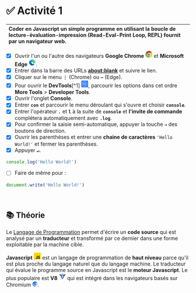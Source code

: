 # ✅ **Activité 1**

|Coder en Javascript un simple programme en utilisant la boucle de lecture-évaluation-impression (Read-Eval-Print Loop, REPL) fournit par un navigateur web.|
|:---|
- [x] Ouvrir l'un ou l'autre des navigateurs **Google Chrome** ![](./rsc/google-chrome-small.png) et **Microsoft Edge** ![](./rsc/microsoft-edge-small.png).
- [x] Entrer dans la barre des URLs [**about:blank**](https://sangafabrice.github.io/redirect.html) et suivre le lien.
- [x] Cliquer sur le menu **`⋮`** (Chrome) ou **`⋯`** (Edge).
- [x] Pour ouvrir le **DevTools**[^1] ![](./rsc/google-chrome-devtools-small.png), parcourir les options dans cet ordre **More Tools** > **Developer Tools**.
- [x] Ouvrir l'onglet **Console**.
- [x] Entrer **`con`** et parcourir le menu déroulant qui s'ouvre et choisir **`console`**.
- [x] Entrer l'opérateur **`.`** et **`l`** à la suite de **`console`** et **l'invite de commande** complétera automatiquement avec **`.log`**.
- [x] Pour confirmer la saisie semi-automatique, appuyer la touche **`→`** des boutons de direction.
- [x] Ouvrir les parenthèses et entrer une **chaine de caractères** `'Hello World!'` et fermer les parenthèses.
- [x] Appuyer **`↵`**.
```js
console.log('Hello World!')
```
- [ ] Faire de même pour :
```js
document.write('Hello World!')
```
<br>

## 📚 Théorie

Le [Langage de Programmation](http://deptinfo.cnam.fr/Enseignement/CycleA/AMSI/cours_systemes/04_traduction/traduc.htm) permet d'écrire un **code source** qui est analysé par un **traducteur** et transformé par ce dernier dans une forme exploitable par la machine cible.

**Javascript** ![](./rsc/javascript-small.png) est un langage de programmation de **haut niveau** parce qu'il est plus proche du langage naturel que du langage machine. Le traducteur qui évalue le programme source en Javascript est le **moteur Javascript**. Le plus populaire est **V8** ![](./rsc/v8-small.png) qui est intégré dans les navigateurs basés sur Chromium ![](./rsc/chromium-small.png).
